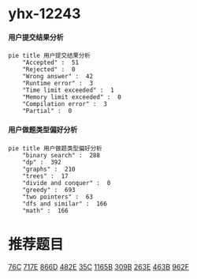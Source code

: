 # yhx-12243

<!-- tabs:start -->



#### **用户提交结果分析**

```mermaid
pie title 用户提交结果分析
    "Accepted" :  51
    "Rejected" :  0
    "Wrong answer" :  42
    "Runtime error" :  3
    "Time limit exceeded" :  1
    "Memory limit exceeded" :  0
    "Compilation error" :  3
    "Partial" :  0
```

#### **用户做题类型偏好分析**

```mermaid
pie title 用户做题类型偏好分析
    "binary search" :  288
    "dp" :  392
    "graphs" :  210
    "trees" :  17
    "divide and conquer" :  0
    "greedy" :  693
    "two pointers" :  63
    "dfs and similar" :  166
    "math" :  166
```



<!-- tabs:end -->
# 推荐题目
[76C](https://codeforces.com/contest/76/problem/C)
[717E](https://codeforces.com/contest/717/problem/E)
[866D](https://codeforces.com/contest/866/problem/D)
[482E](https://codeforces.com/contest/482/problem/E)
[35C](https://codeforces.com/contest/35/problem/C)
[1165B](https://codeforces.com/contest/1165/problem/B)
[309B](https://codeforces.com/contest/309/problem/B)
[263E](https://codeforces.com/contest/263/problem/E)
[463B](https://codeforces.com/contest/463/problem/B)
[962F](https://codeforces.com/contest/962/problem/F)
